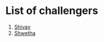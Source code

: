 # List of challengers
1. [Shivay](https://github.com/shivaylamba)
2. [Shwetha](https://github.com/IMAGI-UN)
